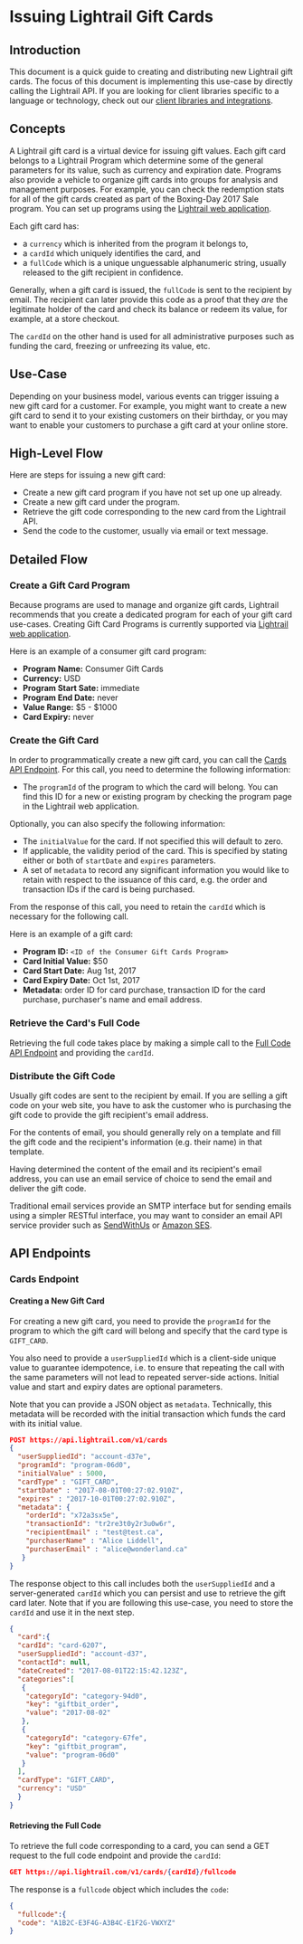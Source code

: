 # Issuing Lightrail Gift Cards

## Introduction

This document is a quick guide to creating and distributing new Lightrail gift cards. The focus of this document is implementing this use-case by directly calling the Lightrail API. If you are looking for client libraries specific to a language or technology, check out our [client libraries and integrations](https://github.com/Giftbit/Lightrail-API-Docs#client-libraries-and-integrations).

## Concepts

A Lightrail gift card is a virtual device for issuing gift values. Each gift card belongs to a Lightrail Program which determine some of the general parameters for its value, such as currency and expiration date. Programs also provide a vehicle to organize gift cards into groups for analysis and management purposes. For example, you can check the redemption stats for all of the gift cards created as part of the Boxing-Day 2017 Sale program. You can set up programs using the [Lightrail web application](https://www.lightrail.com/app/).

Each gift card has:

-  a `currency` which is inherited from the program it belongs to, 
-  a `cardId` which uniquely identifies the card, and
-  a `fullCode` which is a unique unguessable alphanumeric string, usually released to the gift recipient in confidence. 

Generally, when a gift card is issued, the `fullCode` is sent to the recipient by email. The recipient can later provide this code as a proof that they *are* the legitimate holder of the card and check its balance or redeem its value, for example, at a store checkout. 

The `cardId` on the other hand is used for all administrative purposes such as funding the card, freezing or unfreezing its value, etc.

## Use-Case

Depending on your business model, various events can trigger issuing a new gift card for a customer. For example, you might want to create a new gift card to send it to your existing customers on their birthday, or you may want to enable your customers to purchase a gift card at your online store.

## High-Level Flow

Here are steps for issuing a new gift card:

- Create a new gift card program if you have not set up one up already.
- Create a new gift card under the program.
- Retrieve the gift code corresponding to the new card from the Lightrail API.
- Send the code to the customer, usually via email or text message.

## Detailed Flow

### Create a Gift Card Program

Because programs are used to manage and organize gift cards, Lightrail recommends that you create a dedicated program for each of your gift card use-cases. Creating Gift Card Programs is currently supported via [Lightrail web application](https://www.lightrail.com/app/).

Here is an example of a consumer gift card program:

- **Program Name:** Consumer Gift Cards
- **Currency:** USD 
- **Program Start Sate:** immediate
- **Program End Date:** never
- **Value Range:** $5 - $1000
- **Card Expiry:** never

### Create the Gift Card

In order to programmatically create a new gift card, you can call the [Cards API Endpoint](#creating-a-new-gift-card). For this call, you need to determine the following information: 

- The `programId` of the program to which the card will belong. You can find this ID for a new or existing program by checking the program page in the Lightrail web application.

Optionally, you can also specify the following information:

- The `initialValue` for the card. If not specified this will default to zero.
- If applicable, the validity period of the card. This is specified by stating either or both of `startDate` and `expires` parameters.
- A set of `metadata` to record any significant information you would like to retain with respect to the issuance of this card, e.g. the order and transaction IDs if the card is being purchased.  

From the response of this call, you need to retain the `cardId` which is necessary for the following call.

Here is an example of a gift card:

- **Program ID:** `<ID of the Consumer Gift Cards Program>`
- **Card Initial Value:** $50
- **Card Start Date:** Aug 1st, 2017
- **Card Expiry Date:** Oct 1st, 2017 
- **Metadata:** order ID for card purchase, transaction ID for the card purchase, purchaser's name and email address.

### Retrieve the Card's Full Code

Retrieving the full code takes place by making a simple call to the [Full Code API Endpoint](#retrieving-the-full-code) and providing the `cardId`.

### Distribute the Gift Code

Usually gift codes are sent to the recipient by email. If you are selling a gift code on your web site, you have to ask the customer who is purchasing the gift code to provide the gift recipient's email address.

For the contents of email, you should generally rely on a template and fill the gift code and the recipient's information (e.g. their name) in that template. 

Having determined the content of the email and its recipient's email address, you can use an email service of choice to send the email and deliver the gift code. 

Traditional email services provide an SMTP interface but for sending emails using a simpler RESTful interface, you may want to consider an email API service provider such as [SendWithUs](https://www.sendwithus.com/docs/quickstart) or [Amazon SES](http://docs.aws.amazon.com/ses/latest/DeveloperGuide/sending-email.html).

## API Endpoints

### Cards Endpoint

#### Creating a New Gift Card

For creating a new gift card, you need to provide the `programId` for the program to which the gift card will belong and specify that the card type is `GIFT_CARD`. 

You also need to provide a `userSuppliedId` which is a client-side unique value to guarantee idempotence, i.e. to ensure that repeating the call with the same parameters will not lead to repeated server-side actions. Initial value and start and expiry dates are optional parameters.

Note that you can provide a JSON object as `metadata`. Technically, this metadata will be recorded with the initial transaction which funds the card with its initial value.

```json
POST https://api.lightrail.com/v1/cards
{
  "userSuppliedId": "account-d37e",
  "programId": "program-06d0",
  "initialValue" : 5000,
  "cardType" : "GIFT_CARD",
  "startDate" : "2017-08-01T00:27:02.910Z",
  "expires" : "2017-10-01T00:27:02.910Z", 
  "metadata": {
    "orderId": "x72a3sx5e",
    "transactionId": "tr2re3t0y2r3u0w6r",
    "recipientEmail" : "test@test.ca",
    "purchaserName" : "Alice Liddell",
    "purchaserEmail" : "alice@wonderland.ca"
   }
}
```

The response object to this call includes both the `userSuppliedId` and a server-generated `cardId` which you can persist and use to retrieve the gift card later. Note that if you are following this use-case, you need to store the `cardId` and use it in the next step.

```json
{
  "card":{
  "cardId": "card-6207",
  "userSuppliedId": "account-d37",
  "contactId": null,
  "dateCreated": "2017-08-01T22:15:42.123Z",
  "categories":[
   {
    "categoryId": "category-94d0",
    "key": "giftbit_order",
    "value": "2017-08-02"
   },
   {
    "categoryId": "category-67fe",
    "key": "giftbit_program",
    "value": "program-06d0"
   }
  ],
  "cardType": "GIFT_CARD",
  "currency": "USD"
  }
}
```

#### Retrieving the Full Code

To retrieve the full code corresponding to a card, you can send a GET request to the full code endpoint and provide the `cardId`:

```json
GET https://api.lightrail.com/v1/cards/{cardId}/fullcode
```

The response is a `fullcode` object which includes the `code`:

```json
{
  "fullcode":{
  "code": "A1B2C-E3F4G-A3B4C-E1F2G-VWXYZ"
}
```
